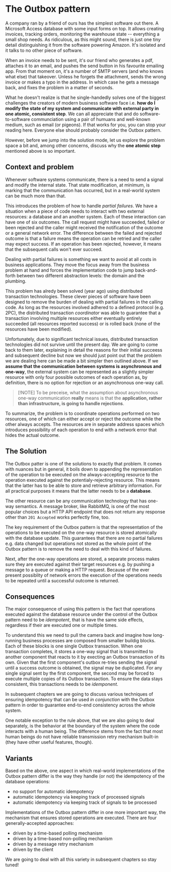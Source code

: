 # The Outbox pattern

A company ran by a friend of ours has the simplest software out there. A Microsoft Access database with some input forms on top. It allows creating invoices, tracking orders, monitoring the warehouse state -- everything a small shop needs. As ridiculous, as this might sound, there is just one tiny detail distinguishing it from the software powering Amazon. It's isolated and it talks to no other piece of software. 

When an invoice needs to be sent, it's our friend who generates a pdf, attaches it to an email, and pushes the send button in his favourite emailing app. From that moment on, it's a number of SMTP servers (and who knows what else) that takeover. Unless he forgets the attachment, sends the wrong invoice or makes a typo in the address. In which case he gets a message back, and fixes the problem in a matter of seconds. 

What he doesn't realize is that he single-handedly solves one of the biggest challenges the creators of modern business software face i.e. **how do I modify the state of my system and communicate with external party in one atomic, consistent step**. We can all appreciate that and do software-to-software communciation using a pair of humuans and well-known medium, such as email (or pigeons). If that works for you, you can stop your reading here. Everyone else should probably consider the Outbox pattern. 

However, before we jump into the solution mode, let us explore the problem space a bit and, among other concerns, discuss why the **one atomic step** mentioned above is so important.

## Context and problem

Whenever software systems communicate, there is a need to send a signal and modify the internal state. That state modification, at minimum, is marking that the communication has occurred, but in a real-world system can be much more than that.

This introduces the problem of how to handle _partial failures_. We have a situation when a piece of code needs to interact with two external resources: a database and an another system. Each of these interaction can have one of six outcomes. The call request might have succeeded, failed or been rejected and the caller might received the notification of the outcome or a general network error. The difference between the failed and rejected outcome is that a failure means the operation can be retried and the caller may expect success. If an operation has been rejected, however, it means that the subsequent calls won't ever succeed.

Dealing with partial failures is something we want to avoid at all costs in business applications. They move the focus away from the business problem at hand and forces the implementation code to jump back-and-forth between two different abstraction levels: the domain and the plumbing.

This problem has alredy been solved (year ago) using distributed transaction technologies. These clever pieces of software have been designed to remove the burden of dealing with partial failures in the calling code. As long as the resources involved adhered to a defined protocol (e.g. 2PC), the distributed transaction _coordinator_ was able to guarantee that a transaction involving multiple resources either eventually entirely succeeded (all resources reported success) or is rolled back (none of the resources have been modified).

Unfortunately, due to significant technical issues, distributed transaction technologies did not survive until the present day. We are going to come back to them later, explaining in detail the reasons for their initial succeess and subsequent decline but now we should just point out that the problem we are dealing here can be made a bit simpler then outlined above. If we **assume that the communication between systems is asynchronous and one-way**, the external system can be represented as a slightly simpler resource with only four possible outcomes of each operation as, by definition, there is no option for rejection or an asynchronous one-way call.

> [!NOTE] To be preceise, what the assumption about asynchronous one-way communication __really__ means is that the **application, rather than infrastructure, is going to handle rejections**.

To summarize, the problem is to coordinate operations performed on two resources, one of which can either accept or reject the outcome while the other always accepts. The resources are in separate address spaces which introduces possibility of each operation to end with a network error that hides the actual outcome.

## The Solution

The Outbox patter is one of the solutions to exactly that problem. It comes with nuances but in general, it boils down to appending the representation of the operation to be executed on the always-accepting resource to the operation executed against the potentialy-rejecting resource. This means that the latter has to be able to store and retrieve arbitrary information. For all practical purposes it means that the latter needs to be a **database**.

The other resource can be any communication technology that has one-way semantics. A message broker, like RabbitMQ, is one of the most popular choices but a HTTP API endpoint that does not return any response other than `201 Accepted` works perfectly fine, too.

The key requirement of the Outbox pattern is that the representation of the operations to be executed on the one-way resource is stored atomically with the database update. This guarantees that there are no partial failures e.g. data changed but operations not stored as the whole point of the Outbox pattern is to remove the need to deal with this kind of failures.

Next, after the one-way operations are stored, a separate process makes sure they are executed against their target resources e.g. by pushing a message to a queue or making a HTTP request. Because of the ever present possiblity of network errors the execution of the operations needs to be repeated until a successful outcome is returned.

## Consequences

The major consequence of using this pattern is the fact that operations executed against the database resource under the control of the Outbox pattern need to be *idempotent*, that is have the same side effects, regardless if their are executed one or multiple times.

To understand this we need to pull the camera back and imagine how long-running business processes are composed from smaller buildig blocks. Each of these blocks is one single Outbox transaction. When one transaction completes, it stores a one-way signal that is transmitted to another component that reacts to it by execting an Outbox transaction of its own. Given that the first component's outbox re-tries sending the signal until a success outcome is obtained, the signal may be duplicated. For any single signal sent by the first component, the second may be forced to execute multiple copies of its Outbox transaction. To ensure the data stays consistent, this transactions needs to be *idemponent*.

In subsequent chapters we are going to discuss various techniques of ensuring idempotency that can be used *in conjunction* with the Outbox pattern in order to guarantee end-to-end consistency across the whole system.

One notable exception to the rule above, that we are also going to deal separately, is the behavior at the boundary of the system where the code interacts with a human being. The difference stems from the fact that most human beings do not have reliable transmission retry mechanism built-in (they have other useful features, though).

## Variants

Based on the above, one aspect in which real-world implementations of the Outbox pattern differ is the way they handle (or not) the idempotency of the database operations:
 - no support for automatic idempotency
 - automatic idempotency via keeping track of processed signals
 - automatic idempotency via keeping track of signals to be processed

Implementations of the Outbox pattern differ in one more important way, the mechanism that ensures stored operations are executed. There are four generally-accepted approaches:
 - driven by a time-based polling mechanism
 - driven by a time-based non-polling mechanism 
 - driven by a message retry mechanism
 - driven by the client

We are going to deal with all this variety in subsequent chapters so stay tuned!


